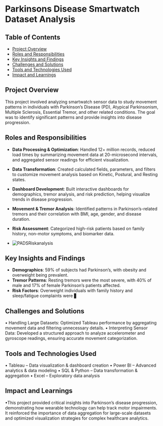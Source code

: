 # Parkinsons Disease Smartwatch Dataset Analysis

## Table of Contents
- [Project Overview](#project-overview)
- [Roles and Responsibilities](#roles-and-responsibilities)
- [Key Insights and Findings](#key-insights-and-findings)
- [Challenges and Solutions](#challenges-and-solutions)
- [Tools and Technologies Used](#tools-and-technologies-used)
- [Impact and Learnings](#impact-and-learnings)

## Project Overview
This project involved analyzing smartwatch sensor data to study movement patterns in individuals with Parkinson’s Disease (PD), Atypical Parkinsonism, Multiple Sclerosis, Essential Tremor, and other related conditions. The goal was to identify significant patterns and provide insights into disease progression.

## Roles and Responsibilities
- **Data Processing & Optimization**: Handled 12+ million records, reduced load times by summarizing movement data at 20-microsecond intervals, and aggregated sensor readings for efficient visualization.
- **Data Transformation**: Created calculated fields, parameters, and filters to customize movement analysis based on Kinetic, Postural, and Resting states.
- **Dashboard Development**: Built interactive dashboards for demographics, tremor analysis, and risk prediction, helping visualize trends in disease progression.
- **Movement & Tremor Analysis**: Identified patterns in Parkinson’s-related tremors and their correlation with BMI, age, gender, and disease duration.
- **Risk Assessment**: Categorized high-risk patients based on family history, non-motor symptoms, and biomarker data.

- ![PADSRiskanalysis](https://github.com/user-attachments/assets/14fd8a2d-e6fb-46df-b60e-65520f0547c3)


## Key Insights and Findings
- **Demographics**: 59% of subjects had Parkinson’s, with obesity and overweight being prevalent.
- **Tremor Patterns**: Resting tremors were the most severe, with 40% of male and 17% of female Parkinson’s patients affected.
- **Risk Factors**: Overweight individuals with family history and sleep/fatigue complaints were ▋

## Challenges and Solutions
• Handling Large Datasets: Optimized Tableau performance by aggregating movement data and filtering unnecessary details.
• Interpreting Sensor Data: Developed a structured approach to analyze accelerometer and gyroscope readings, ensuring accurate movement categorization.

## Tools and Technologies Used
• Tableau – Data visualization & dashboard creation
• Power BI – Advanced analytics & data modeling
• SQL & Python – Data transformation & aggregation
• Excel – Exploratory data analysis

## Impact and Learnings
•This project provided critical insights into Parkinson’s disease progression, demonstrating how wearable technology can help track motor impairments. It reinforced the importance of data aggregation for large-scale datasets and optimized visualization strategies for complex healthcare analytics.

